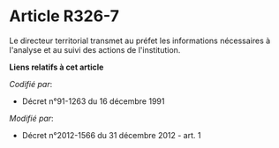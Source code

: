 # Article R326-7

Le directeur territorial transmet au préfet les informations nécessaires à l'analyse et au suivi des actions de
l'institution.

**Liens relatifs à cet article**

_Codifié par_:

  - Décret n°91-1263 du 16 décembre 1991

_Modifié par_:

  - Décret n°2012-1566 du 31 décembre 2012 - art. 1
